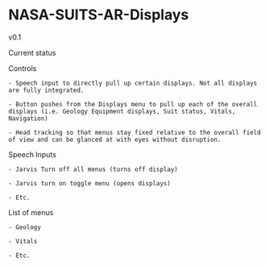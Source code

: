# NASA-SUITS-AR-Displays

v0.1

Current status

Controls

	- Speech input to directly pull up certain displays. Not all displays are fully integrated.
	
	- Button pushes from the Displays menu to pull up each of the overall displays (i.e. Geology Equipment displays, Suit status, Vitals, Navigation)

	- Head tracking so that menus stay fixed relative to the overall field of view and can be glanced at with eyes without disruption.

Speech Inputs

	- Jarvis Turn off all menus (turns off display)

	- Jarvis turn on toggle menu (opens displays)

	- Etc.

List of menus

	- Geology

	- Vitals

	- Etc.